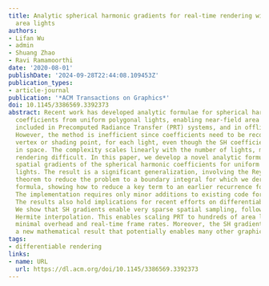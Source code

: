 ```yaml
---
title: Analytic spherical harmonic gradients for real-time rendering with many polygonal
  area lights
authors:
- Lifan Wu
- admin
- Shuang Zhao
- Ravi Ramamoorthi
date: '2020-08-01'
publishDate: '2024-09-28T22:44:08.109453Z'
publication_types:
- article-journal
publication: '*ACM Transactions on Graphics*'
doi: 10.1145/3386569.3392373
abstract: Recent work has developed analytic formulae for spherical harmonic (SH)
  coefficients from uniform polygonal lights, enabling near-field area lights to be
  included in Precomputed Radiance Transfer (PRT) systems, and in offline rendering.
  However, the method is inefficient since coefficients need to be recomputed at each
  vertex or shading point, for each light, even though the SH coefficients vary smoothly
  in space. The complexity scales linearly with the number of lights, making many-light
  rendering difficult. In this paper, we develop a novel analytic formula for the
  spatial gradients of the spherical harmonic coefficients for uniform polygonal area
  lights. The result is a significant generalization, involving the Reynolds transport
  theorem to reduce the problem to a boundary integral for which we derive a new analytic
  formula, showing how to reduce a key term to an earlier recurrence for SH coefficients.
  The implementation requires only minor additions to existing code for SH coefficients.
  The results also hold implications for recent efforts on differentiable rendering.
  We show that SH gradients enable very sparse spatial sampling, followed by accurate
  Hermite interpolation. This enables scaling PRT to hundreds of area lights with
  minimal overhead and real-time frame rates. Moreover, the SH gradient formula is
  a new mathematical result that potentially enables many other graphics applications.
tags:
- differentiable rendering
links:
- name: URL
  url: https://dl.acm.org/doi/10.1145/3386569.3392373
---
```

